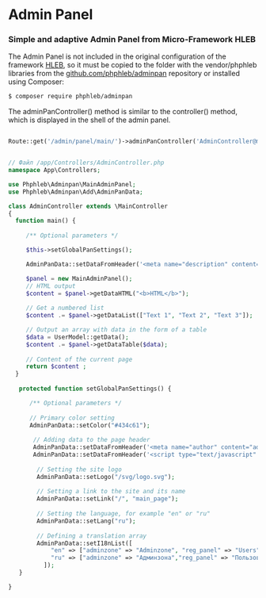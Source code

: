 # Admin Panel
### Simple and adaptive Admin Panel from Micro-Framework HLEB

The Admin Panel is not included in the original configuration of the framework [HLEB](https://github.com/phphleb/hleb), so it must be copied to the folder with the vendor/phphleb  libraries from the [github.com/phphleb/adminpan](https://github.com/phphleb/adminpan)  repository or installed using Composer:

```html
$ composer require phphleb/adminpan
```


The adminPanController() method is similar to the controller() method, which is displayed in the shell of the admin panel.

```php

Route::get('/admin/panel/main/')->adminPanController('AdminController@main', 'adminzone');

```

```php

// Файл /app/Controllers/AdminController.php
namespace App\Controllers;

use Phphleb\Adminpan\MainAdminPanel;
use Phphleb\Adminpan\Add\AdminPanData;

class AdminController extends \MainController
{
  function main() {
     
     /** Optional parameters */

     $this->setGlobalPanSettings();

     AdminPanData::setDataFromHeader('<meta name="description" content="Page description">');

     $panel = new MainAdminPanel();
     // HTML output
     $content = $panel->getDataHTML("<b>HTML</b>");
   
     // Get a numbered list
     $content .= $panel->getDataList(["Text 1", "Text 2", "Text 3"]);

     // Output an array with data in the form of a table
     $data = UserModel::getData();
     $content .= $panel->getDataTable($data);
     
     // Content of the current page
     return $content ;
  }
   
   protected function setGlobalPanSettings() {

      /** Optional parameters */
     
      // Primary color setting
      AdminPanData::setColor("#434c61");
     
       // Adding data to the page header
       AdminPanData::setDataFromHeader('<meta name="author" content="admin">');
       AdminPanData::setDataFromHeader('<script type="text/javascript" src="/js/main.js"></script>');
     
        // Setting the site logo
        AdminPanData::setLogo("/svg/logo.svg");
     
        // Setting a link to the site and its name
        AdminPanData::setLink("/", "main_page");
        
        // Setting the language, for example "en" or "ru"
        AdminPanData::setLang("ru");
     
        // Defining a translation array
        AdminPanData::setI18nList([
            "en" => ["adminzone" => "Adminzone", "reg_panel" => "Users", "settings_panel" => "Settings", "main_page" => "Main Page"],
            "ru" => ["adminzone" => "Админзона","reg_panel" => "Пользователи", "settings_panel" => "Параметры", "main_page" => "Главная страница"],
          ]);
   }

}

```

